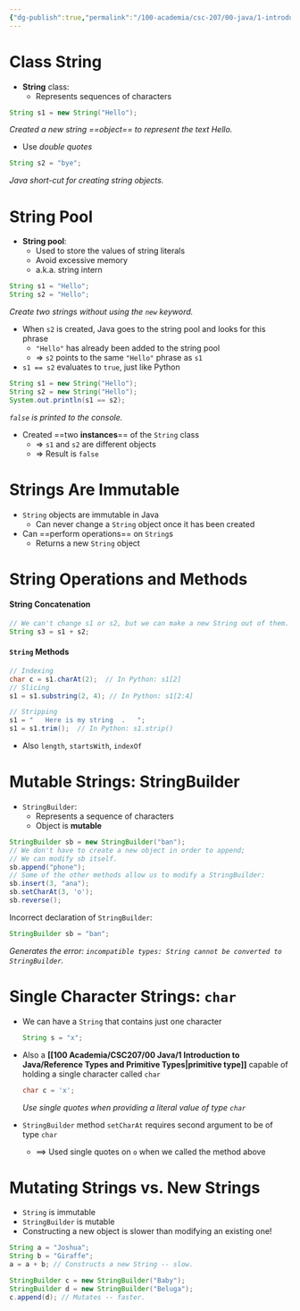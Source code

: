 ```yaml
---
{"dg-publish":true,"permalink":"/100-academia/csc-207/00-java/1-introduction-to-java/strings/","tags":["#cs","#java","#lecture","#note","university"],"created":"2024-09-23T02:43:04.000-04:00","updated":"2024-10-05T23:44:09.671-04:00"}
---
```



# Class String

-   **String** class:
    -   Represents sequences of characters

```java
String s1 = new String("Hello");
```

_Created a new string ==object== to represent the text Hello._

-   Use _double quotes_

```java
String s2 = "bye";
```

_Java short-cut for creating string objects._

# String Pool

-   **String pool**:
    -   Used to store the values of string literals
    -   Avoid excessive memory
    -   a.k.a. string intern

```java
String s1 = "Hello";
String s2 = "Hello";
```

_Create two strings without using the `new` keyword._

-   When `s2` is created, Java goes to the string pool and looks for this phrase
    -   `"Hello"` has already been added to the string pool
    -   ⇒ `s2` points to the same `"Hello"` phrase as `s1`
-   `s1 == s2` evaluates to `true`, just like Python

```java
String s1 = new String("Hello");
String s2 = new String("Hello");
System.out.println(s1 == s2);
```

_`false` is printed to the console._

-   Created ==two **instances**== of the `String` class
    -   ⇒ `s1` and `s2` are different objects
    -   ⇒ Result is `false`

# Strings Are Immutable

-   `String` objects are immutable in Java
    -   Can never change a `String` object once it has been created
-   Can ==perform operations== on `String`s
    -   Returns a new `String` object

# String Operations and Methods

#### String Concatenation

```java
// We can't change s1 or s2, but we can make a new String out of them.
String s3 = s1 + s2;
```

#### `String` Methods

```java
// Indexing
char c = s1.charAt(2);  // In Python: s1[2]
// Slicing
s1 = s1.substring(2, 4); // In Python: s1[2:4]

// Stripping
s1 = "   Here is my string  .   ";
s1 = s1.trim();  // In Python: s1.strip()
```

-   Also `length`, `startsWith`, `indexOf`

# Mutable Strings: StringBuilder

-   `StringBuilder`:
    -   Represents a sequence of characters
    -   Object is **mutable**

```java
StringBuilder sb = new StringBuilder("ban");
// We don't have to create a new object in order to append;
// We can modify sb itself.
sb.append("phone");
// Some of the other methods allow us to modify a StringBuilder:
sb.insert(3, "ana");
sb.setCharAt(3, 'o');
sb.reverse();
```

Incorrect declaration of `StringBuilder`:

```java
StringBuilder sb = "ban";
```

_Generates the error: `incompatible types: String cannot be converted to StringBuilder`._

# Single Character Strings: `char`

-   We can have a `String` that contains just one character

    ```java
    String s = "x";
    ```

-   Also a **[[100 Academia/CSC207/00 Java/1 Introduction to Java/Reference Types and Primitive Types\|primitive type]]** capable of holding a single character called `char`

    ```java
    char c = 'x';
    ```

    _Use single quotes when providing a literal value of type `char`_

-   `StringBuilder` method `setCharAt` requires second argument to be of type `char`
    -   $\implies$ Used single quotes on `o` when we called the method above

# Mutating Strings vs. New Strings

-   `String` is immutable
-   `StringBuilder` is mutable
-   Constructing a new object is slower than modifying an existing one!

```java
String a = "Joshua";
String b = "Giraffe";
a = a + b; // Constructs a new String -- slow.
```

```java
StringBuilder c = new StringBuilder("Baby");
StringBuilder d = new StringBuilder("Beluga");
c.append(d); // Mutates -- faster.
```
